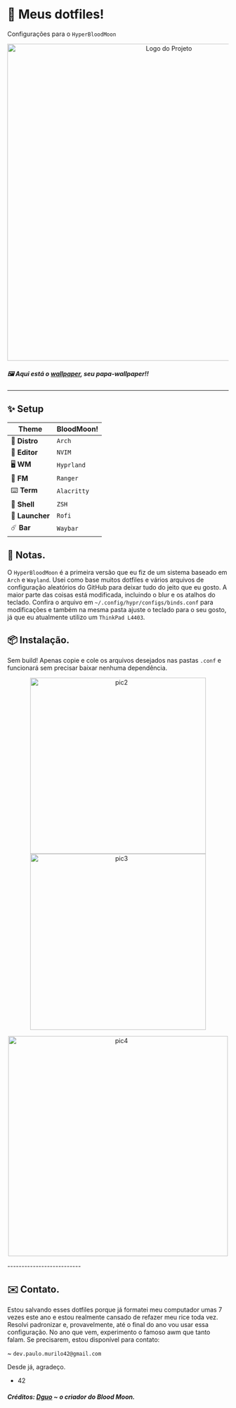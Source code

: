 # 🌙 Meus dotfiles!
Configurações para o `HyperBloodMoon`
<p align="center">
  <img src="https://i.imgur.com/sdXg7ii.jpeg" alt="Logo do Projeto" width="720"/>
</p>

##### 🖼️ Aqui está o [wallpaper](https://i.imgur.com/pVGGKjE.png), seu papa-wallpaper!!

---

## ✨ Setup

| **Theme**    | BloodMoon!          |
|--------------|---------------------|
| 🐧 **Distro**    | `Arch`           |
| 📝 **Editor**    | `NVIM`           |
| 🖥️ **WM**        | `Hyprland`      |
| 📂 **FM**        | `Ranger`         |
| ⌨️ **Term**      | `Alacritty`     |
| 🌟 **Shell**     | `ZSH`            |
| 🚀 **Launcher**  | `Rofi`           |
| ☄️ **Bar**       | `Waybar`         |


## 📝 Notas.

O `HyperBloodMoon` é a primeira versão que eu fiz de um sistema baseado em `Arch` e `Wayland`. Usei como base muitos dotfiles e vários arquivos de configuração aleatórios do GitHub para deixar tudo do jeito que eu gosto. A maior parte das coisas está modificada, incluindo o blur e os atalhos do teclado. Confira o arquivo em `~/.config/hypr/configs/binds.conf` para modificações e também na mesma pasta ajuste o teclado para o seu gosto, já que eu atualmente utilizo um `ThinkPad L4403`.

## 📦 Instalação.

Sem build! Apenas copie e cole os arquivos desejados nas pastas `.conf` e funcionará sem precisar baixar nenhuma dependência.

<p align="center">
  <img src="https://i.imgur.com/4vxcQYs.jpeg" alt="pic2" width="400"/>
  <img src="https://i.imgur.com/GZPvN7w.jpeg" alt="pic3" width="400"/>
</p>
<p align="center">
  <img src="https://i.imgur.com/tRhxHEP.jpeg" alt="pic4" width="500"/>
</p>
--------------------------

## ✉️ Contato.

Estou salvando esses dotfiles porque já formatei meu computador umas 7 vezes este ano e estou realmente cansado de refazer meu rice toda vez. Resolvi padronizar e, provavelmente, até o final do ano vou usar essa configuração. No ano que vem, experimento o famoso awm que tanto falam. Se precisarem, estou disponível para contato:

~ `dev.paulo.murilo42@gmail.com`

Desde já, agradeço.  
- 42

##### Créditos: [Dguo](https://github.com/dguo) ~ o criador do Blood Moon.
